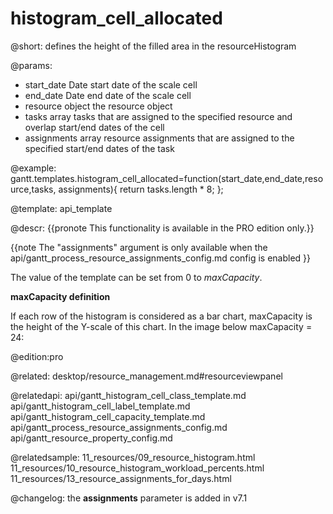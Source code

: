 histogram_cell_allocated
=============


@short:
	 defines the height of the filled area in the resourceHistogram

@params:
- start_date	Date		start date of the scale cell  
- end_date		Date		end date of the scale cell
- resource		object	 	the resource object
- tasks			array		tasks that are assigned to the specified resource and overlap start/end dates of the cell
- assignments	array		resource assignments that are assigned to the specified start/end dates of the task

@example:
gantt.templates.histogram_cell_allocated=function(start_date,end_date,resource,tasks,
	assignments){
 	return tasks.length * 8;
};

@template:	api_template

@descr:
{{pronote This functionality is available in the PRO edition only.}}

{{note The "assignments" argument is only available when the api/gantt_process_resource_assignments_config.md config is enabled }}

The value of the template can be set from 0 to *maxCapacity*.

**maxCapacity definition**

If each row of the histogram is considered as a bar chart, maxCapacity is the height of the Y-scale of this chart. In the image below maxCapacity = 24:

@edition:pro

@related: desktop/resource_management.md#resourceviewpanel

@relatedapi:
api/gantt_histogram_cell_class_template.md
api/gantt_histogram_cell_label_template.md
api/gantt_histogram_cell_capacity_template.md
api/gantt_process_resource_assignments_config.md
api/gantt_resource_property_config.md

@relatedsample:
11_resources/09_resource_histogram.html
11_resources/10_resource_histogram_workload_percents.html
11_resources/13_resource_assignments_for_days.html

@changelog: the **assignments** parameter is added in v7.1